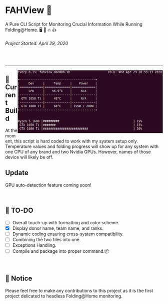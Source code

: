 # FAHView :syringe:
A Pure CLI Script for Monitoring Crucial Information While Running Folding@Home. :desktop_computer: :floppy_disk: :fire: :+1:
###### Project Started: April 29, 2020
<br>
<hr>

<img align="right" src="./docs/src/FAHView_screenshot.gif" height="200" width="464">

## :hammer: Current Build
At the moment, this script is hard coded to work with my system setup only. Temperature values and folding progress will show up for any system with one CPU of any brand and two Nvidia GPUs. However, names of those device will likely be off.

## Update
GPU auto-detection feature coming soon!

<br>

## :pill: TO-DO
- [ ] Overall touch-up with formatting and color scheme.
- [x] Display donor name, team name, and ranks.
- [ ] Dynamic coding ensuring cross-system compatibility.
- [ ] Combining the two files into one.
- [ ] Exceptions Handling.
- [ ] Compile and package into proper command.:package:

<br>

## :mega: Notice
Please feel free to make any contributions to this project as it is the first project delicated to headless Folding@Home monitoring.
